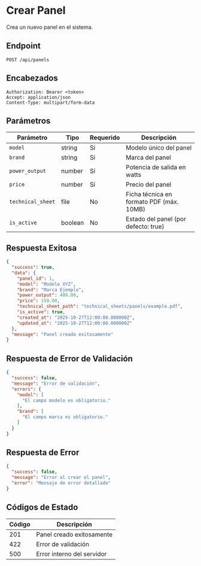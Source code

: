 # Crear Panel

Crea un nuevo panel en el sistema.

## Endpoint

```http
POST /api/panels
```

## Encabezados

```http
Authorization: Bearer <token>
Accept: application/json
Content-Type: multipart/form-data
```

## Parámetros

| Parámetro | Tipo | Requerido | Descripción |
|-----------|------|-----------|-------------|
| `model` | string | Sí | Modelo único del panel |
| `brand` | string | Sí | Marca del panel |
| `power_output` | number | Sí | Potencia de salida en watts |
| `price` | number | Sí | Precio del panel |
| `technical_sheet` | file | No | Ficha técnica en formato PDF (máx. 10MB) |
| `is_active` | boolean | No | Estado del panel (por defecto: true) |

## Respuesta Exitosa

```json
{
  "success": true,
  "data": {
    "panel_id": 1,
    "model": "Modelo XYZ",
    "brand": "Marca Ejemplo",
    "power_output": 400.00,
    "price": 150.00,
    "technical_sheet_path": "technical_sheets/panels/example.pdf",
    "is_active": true,
    "created_at": "2025-10-27T12:00:00.000000Z",
    "updated_at": "2025-10-27T12:00:00.000000Z"
  },
  "message": "Panel creado exitosamente"
}
```

## Respuesta de Error de Validación

```json
{
  "success": false,
  "message": "Error de validación",
  "errors": {
    "model": [
      "El campo modelo es obligatorio."
    ],
    "brand": [
      "El campo marca es obligatorio."
    ]
  }
}
```

## Respuesta de Error

```json
{
  "success": false,
  "message": "Error al crear el panel",
  "error": "Mensaje de error detallado"
}
```

## Códigos de Estado

| Código | Descripción |
|--------|-------------|
| 201 | Panel creado exitosamente |
| 422 | Error de validación |
| 500 | Error interno del servidor |
